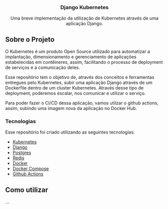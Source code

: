 <div id="top"></div>

<br />
<div align="center">
  <h3 align="center">Django Kubernetes</h3>
  <p align="center">
    Uma breve implementação da utilização de Kubernetes através de uma aplicação Django.
  </p>
</div>

## Sobre o Projeto

O Kubernetes é um produto Open Source utilizado para automatizar a implantação, dimensionamento e gerenciamento de aplicações estabelecidas em contêineres, assim, facilitando o processo de deployment de serviços e a comunicação deles.

Esse repositório tem o objetivo de, através dos conceitos e ferramentas entregues pelo Kubernetes, subir uma aplicação Django através de um Dockerfile dentro de um cluster Kubernetes. Através desse tipo de deployment, poderemos escalar, nos comunicar e utilizar o serviço.

Para poder fazer o CI/CD dessa aplicação, vamos utilzar o github actions, assim, subindo uma imagem nova da aplicação no Docker Hub.

### Tecnologias

Esse repositório foi criado utilizando as seguintes tecnologias:

* [Kubernetes](https://kubernetes.io/)
* [Django](https://www.djangoproject.com/)
* [Postgres](https://www.postgresql.org/)
* [Redis](https://redis.io/)
* [Docker](https://www.docker.com/)
* [Docker Compose](https://docs.docker.com/compose/)
* [Github Actions](https://github.com/features/actions)

<!-- GETTING STARTED -->
## Como utilizar

...

